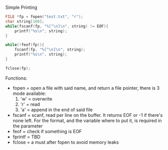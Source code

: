 Simple Printing
``` c
FILE *fp = fopen("test.txt", "r");
char string[100];
while(fscanf(fp, "%[^\n]\n", string) != EOF){
	printf("%s\n", string);
}

while(!feof(fp)){
	fscanf(fp, "%[^\n]\n", string);
	printf("%s\n", string);
}

fclose(fp);
```

Functions:
- fopen = open a file with said name, and return a file pointer, there is 3 mode available:
  1. 'w' = overwrite
  2. 'r' = read
  3. 'a' = append in the end of said file
- fscanf = scanf, read per line on the buffer. It returns EOF or -1 if there's none left. For the format, and the variable where to put it, is required in the parameter
- feof = check if something is EOF
- fprintf = TBD
- fclose = a must after fopen to avoid memory leaks